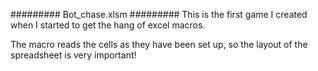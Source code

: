 
######### Bot_chase.xlsm #########
This is the first game I created when I started to get the hang of excel macros.

The macro reads the cells as they have been set up, so the layout of the spreadsheet is very important!
